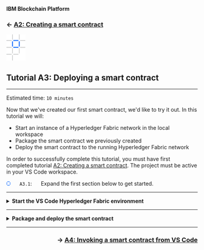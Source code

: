 **IBM Blockchain Platform**

<h3 align='left'>← <a href='./a2.md'><b>A2: Creating a smart contract</b></a></h3>

<img src="./images/ibp.png" alt="IBM Blockchain Platform"></img>
## **Tutorial A3: Deploying a smart contract**

---

Estimated time: `10 minutes`

Now that we've created our first smart contract, we'd like to try it out. In this tutorial we will:

* Start an instance of a Hyperledger Fabric network in the local workspace
* Package the smart contract we previously created
* Deploy the smart contract to the running Hyperledger Fabric network

In order to successfully complete this tutorial, you must have first completed tutorial <a href='./a2.md'>A2: Creating a smart contract</a>. The project must be active in your VS Code workspace.

<img src="./images/bullet.png" alt="[]"></img> &nbsp;&nbsp;&nbsp;&nbsp; `A3.1`: &nbsp;&nbsp;&nbsp;&nbsp;
Expand the first section below to get started.


---
<details>
<summary><b>Start the VS Code Hyperledger Fabric environment</b></summary>

<img src="./images/bullet.png" alt="[]"></img> &nbsp;&nbsp;&nbsp;&nbsp; `A3.2`: &nbsp;&nbsp;&nbsp;&nbsp;
Click on the IBM Blockchain Platform icon in the activity bar to show the blockchain side bar.

<img src="./images/a2.2-a3.2.png" alt="IBM Blockchain Platform side bar"></img>


<br><h3 align='left'>The Fabric Environments view</h3>

The IBM Blockchain Platform VS Code Extension helps you test your smart contracts in a Hyperledger Fabric network. The extension comes with a pre-configured one organization network that runs on your local machine ("1 Org Local Fabric"). You can connect to remote networks too; we will do this in a later tutorial.

The available networks are shown in the Fabric Environments view.

<img src="./images/a3.3.1.png" alt="Fabric Environments view"></img>

We'll see later how this view also allows you to configure more realistic networks that also run entirely on your local machine. This allows you to check that your smart contract is functionally correct before you move to a more complex distributed network configuration. 

The required Hyperledger Fabric components are automatically downloaded and started when you select it.

<img src="./images/bullet.png" alt="[]"></img> &nbsp;&nbsp;&nbsp;&nbsp; `A3.3`: &nbsp;&nbsp;&nbsp;&nbsp;
In the Fabric Environments view, click "*1 Org Local Fabric  O  (click to start)*"

This will download and start the embedded instance of Hyperledger Fabric, and may take up to five minutes to complete.

<img src="./images/a3.3.2.png" alt="Local Fabric starting"></img>

When Hyperledger Fabric has fully initialized, the view will change to show the channels, nodes and organizations in the local environment.

<img src="./images/a3.3.3.png" alt="Local Fabric started"></img>

Each of these elements tells you what's configured in the connected environment:
* **Channels** define the scope of each network, and form one method of choosing how organizations share data. Deployed smart contracts that are available to the network will show under channels. We will look at channels in a later tutorial.
* **Nodes** are the Hyperledger Fabric components that make the system work. There are three types of nodes:
   * Peers which host ledgers and execute smart contracts
   * Orderers which assert transaction order and distribute blocks to peers
   * Certificate authorities which provide the means of identifying users and organizations on the network
* **Organizations** are the members of the blockchain network. Each organization will consist of many different users and types of users.


   > <br>
   > For more about the components that make up a Hyperledger Fabric network, see the <a href="https://hyperledger-fabric.readthedocs.io/en/latest/key_concepts.html">Hyperledger Fabric documentation</a>.
   > <br>&nbsp;
   
If you expand the various sections you'll see the various defaults for each of these elements:

* Four **nodes**: a single peer called *Org1Peer1*, an ordering node called *Orderer* and a certificate authority for each of the two organizations.
* Two **organizations**, with identifiers of 'OrdererMSP' and 'Org1MSP'. The former will own the orderer and the latter the peer; it is good practice to use separate organizations for orderer nodes and peers.
* There is a single default network **channel** called *mychannel*.
* By default there are no **smart contracts** deployed to the channel.



<img src="./images/a3.3.4.png" alt="Local Fabric defaults"></img>

> <br>
   > <b>Starting again?</b>
   > <br> If you ever need to start with a new Hyperledger Fabric instance, hover over the Fabric Environments view, click the ellipsis ('...') and select 'Teardown Fabric Environment'. Use with caution: this will completely wipe the Hyperledger Fabric instance and anything deployed to it. Development files in your workspace (e.g. smart contract projects) will remain.
   > <br>&nbsp;

<img src="./images/bullet.png" alt="[]"></img> &nbsp;&nbsp;&nbsp;&nbsp; `A3.4`: &nbsp;&nbsp;&nbsp;&nbsp;
Expand the next section of the tutorial to continue.

</details>

---

<details>
<summary><b>Package and deploy the smart contract</b></summary>


We will now package and deploy our smart contract into the local environment. The VS Code extension has a simplified version of the process to deploy a smart contract and the default options provided work well for for simple projects such as this demo-contract.

> <br>
   > <b>Want to know more?</b><br>For more about smart contract packages (chaincode) and the lifecycle, check out the <a href="https://hyperledger-fabric.readthedocs.io/en/latest/chaincode_lifecycle.html">Hyperledger Fabric documentation</a>.
   > <br>&nbsp;

<img src="./images/bullet.png" alt="[]"></img> &nbsp;&nbsp;&nbsp;&nbsp; `A3.5`: &nbsp;&nbsp;&nbsp;&nbsp;
Move the mouse over the title bar of the Smart Contracts view, click the "..." that appears and select "Package Open Project".

<img src="./images/a3.5.png" alt="Package Open Project"></img>

The Smart Contracts view will be updated to show the new package.

<img src="./images/a3.5.1.png" alt="Smart contract packages"></img>

<img src="./images/bullet.png" alt="[]"></img> &nbsp;&nbsp;&nbsp;&nbsp; `A3.6`: &nbsp;&nbsp;&nbsp;&nbsp;
In the Fabric Environments view, click "mychannel" -> "+ Deploy smart contract".

<img src="./images/a3.6.png" alt="Deploy smart contract"></img>

<img src="./images/bullet.png" alt="[]"></img> &nbsp;&nbsp;&nbsp;&nbsp; `A3.7`: &nbsp;&nbsp;&nbsp;&nbsp;
In the Deploy Smart Contract form, select "demo-contract@0.0.1" from the drop down list, and click 'Next'.

<img src="./images/a3.7.png" alt="Select demo-contract"></img>

<img src="./images/bullet.png" alt="[]"></img> &nbsp;&nbsp;&nbsp;&nbsp; `A3.8`: &nbsp;&nbsp;&nbsp;&nbsp;
In step 2 of the form, default values for Definition name and version are provided, click 'Next' to move to Step 3 of the deploy.

For TypeScript smart contracts, both the name and version are taken from the <i>package.json</i> file in the root of the smart contract project.

The endorsement policy determines which peers get to run the smart contract. As we only have one peer in our organization, we can accept the default.
Collections configuration and private data is an advanced technique for sharing data between organizations. We will not be using that feature for now; it is the subject of a later tutorial.

<img src="./images/a3.8.png" alt="Click Next on deploy step 2"></img>

<img src="./images/bullet.png" alt="[]"></img> &nbsp;&nbsp;&nbsp;&nbsp; `A3.9`: &nbsp;&nbsp;&nbsp;&nbsp;
In step 3 of the form, the automated steps of the deploy are sumarized, click 'Deploy' to start the deployment. 

<img src="./images/a3.9.png" alt="Click Deploy on deploy step 3"></img>

Deployment may take a few minutes to complete.

When deployment has completed you will see the new smart contract listed under "mychannel" in the Fabric Environments view.

<img src="./images/a3.9.1.png" alt="Channel view after deployment"></img>

Congratulations! You've successfully deployed your first smart contract on a Hyperledger Fabric network. As we're going to see, there's much more to do - but this is a great start.

<br><h3 align='left'>Summary</h3>

In this tutorial we started the built-in one organization Hyperledger Fabric network. We packaged our smart contract and deployed it.

In the next tutorial we will exercise the smart contract, to see how it behaves inside the network.

</details>

---

<h3 align='right'> → <a href='./a4.md'><b>A4: Invoking a smart contract from VS Code</b></h3></a>
